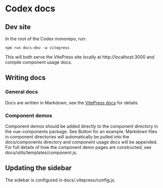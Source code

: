 # Codex docs

## Dev site

In the root of the Codex monorepo, run:

```
npm run docs:dev -w vitepress
```

This will both serve the VitePress site locally at http://localhost:3000 and
compile component usage docs.

## Writing docs

### General docs

Docs are written in Markdown, see the [VitePress docs](https://vitepress.vuejs.org/guide/markdown.html)
for details.

### Component demos

Component demos should be added directly to the component directory in the
vue-components package. See Button for an example. Markdown files in component
directories will automatically be pulled into the docs/components directory and
component usage docs will be appended. For full details of how the component
demo pages are constructed, see docs/utils/templates/component.js.

## Updating the sidebar

The sidebar is configured in docs/.vitepress/config.js.
